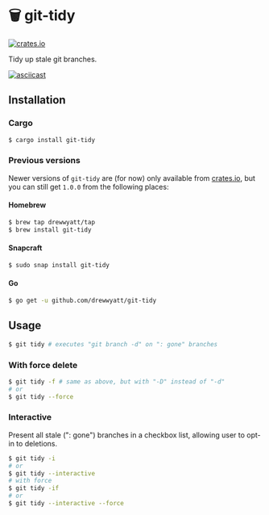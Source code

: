 # 🗑 git-tidy

[![crates.io](https://img.shields.io/crates/v/git-tidy?style=flat-square)](https://crates.io/crates/git-tidy)

Tidy up stale git branches.

[![asciicast](https://asciinema.org/a/389715.svg)](https://asciinema.org/a/389715)

## Installation

### Cargo

```bash
$ cargo install git-tidy
```

### Previous versions

Newer versions of `git-tidy` are (for now) only available from [crates.io](https://crates.io/crates/git-tidy), but you can still get `1.0.0` from the following places:

#### Homebrew

```bash
$ brew tap drewwyatt/tap
$ brew install git-tidy
```

#### Snapcraft

```bash
$ sudo snap install git-tidy
```

#### Go

```bash
$ go get -u github.com/drewwyatt/git-tidy
```

## Usage

```bash
$ git tidy # executes "git branch -d" on ": gone" branches
```

### With force delete

```bash
$ git tidy -f # same as above, but with "-D" instead of "-d"
# or
$ git tidy --force
```

### Interactive

Present all stale (": gone") branches in a checkbox list, allowing user to opt-in to deletions.

```bash
$ git tidy -i
# or
$ git tidy --interactive
# with force
$ git tidy -if
# or
$ git tidy --interactive --force
```
